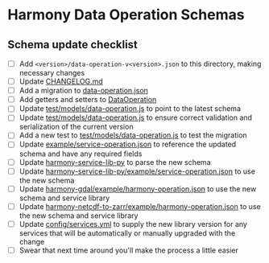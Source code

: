 # Harmony Data Operation Schemas

## Schema update checklist

- [ ] Add `<version>/data-operation-v<version>.json` to this directory, making necessary changes
- [ ] Update [CHANGELOG.md](CHANGELOG.md)
- [ ] Add a migration to [data-operation.json](../../models/data-operation.json)
- [ ] Add getters and setters to [DataOperation](../../models/data-operation.json)
- [ ] Update [test/models/data-operation.js](../../../test/models/data-operation.js) to point to the latest schema
- [ ] Update [test/models/data-operation.js](../../../test/models/data-operation.js) to ensure correct validation and serialization of the current version
- [ ] Add a new test to [test/models/data-operation.js](../../../test/models/data-operation.js) to test the migration
- [ ] Update [example/service-operation.json](../../../example/service-operation.json) to reference the updated schema and have any required fields
- [ ] Update [harmony-service-lib-py](../../../../harmony-service-lib-py/harmony/message.py) to parse the new schema
- [ ] Update [harmony-service-lib-py/example/service-operation.json](../../../../harmony-service-lib-py/example/service-operation.json) to use the new schema
- [ ] Update [harmony-gdal/example/harmony-operation.json](../../../../harmony-gdal/example/harmony-operation.json) to use the new schema and service library
- [ ] Update [harmony-netcdf-to-zarr/example/harmony-operation.json](../../../../harmony-netcdf-to-zarr/example/harmony-operation.json) to use the new schema and service library
- [ ] Update [config/services.yml](../../../config/services.yml) to supply the new library version for any services that will be automatically or manually upgraded with the change
- [ ] Swear that next time around you'll make the process a little easier

